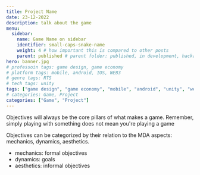 ```yaml
---
title: Project Name
date: 23-12-2022
description: talk about the game
menu:
  sidebar:
    name: Game Name on sidebar
    identifier: small-caps-snake-name
    weight: 4 # how important this is compared to other posts 
    parent: published # parent folder: published, in development, hackathons, exercises
hero: banner.jpg
# professoin tags: game design, game economy
# platform tags: mobile, android, IOS, WEB3
# genre tags: RTS
# tech tags: unity
tags: ["game design", "game economy", "mobile", "android", "unity", "web3", "RTS"] 
# categories: Game, Project
categories: ["Game", "Project"]
---
```


Objectives will always be the core pillars of what makes a game. Remember, simply playing with something does not mean you're playing a game

Objectives can be categorized by their relation to the MDA aspects: mechanics, dynamics, aesthetics.
- mechanics: formal objectives
- dynamics: goals
- aesthetics: informal objectives